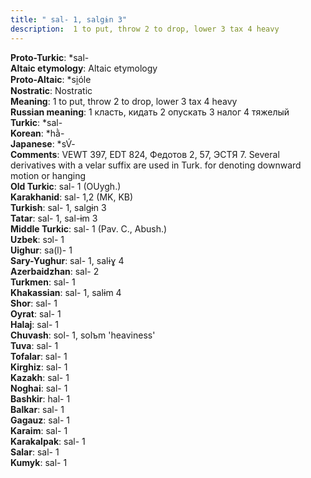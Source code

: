 ```yaml
---
title: " sal- 1, salgɨn 3"
description:  1 to put, throw 2 to drop, lower 3 tax 4 heavy
---
```


<strong>Proto-Turkic</strong>:  *sal-<br>
<strong>Altaic etymology</strong>:  Altaic etymology<br>
<strong> Proto-Altaic</strong>:  *si̯óle<br>
<strong>Nostratic</strong>:  Nostratic<br>
<strong>Meaning</strong>:  1 to put, throw 2 to drop, lower 3 tax 4 heavy<br>
<strong>Russian meaning</strong>:  1 класть, кидать 2 опускать 3 налог 4 тяжелый<br>
<strong>Turkic</strong>:  *sal-<br>
<strong>Korean</strong>:  *hằ-<br>
<strong>Japanese</strong>:  *sV́-<br>
<strong>Comments</strong>:  VEWT 397, EDT 824, Федотов 2, 57, ЭСТЯ 7. Several derivatives with a velar suffix are used in Turk. for denoting downward motion or hanging<br>
<strong>Old Turkic</strong>:  sal- 1 (OUygh.)<br>
<strong>Karakhanid</strong>:  sal- 1,2 (MK, KB)<br>
<strong>Turkish</strong>:  sal- 1, salgɨn 3<br>
<strong>Tatar</strong>:  sal- 1, sal-ɨm 3<br>
<strong>Middle Turkic</strong>:  sal- 1 (Pav. C., Abush.)<br>
<strong>Uzbek</strong>:  sɔl- 1<br>
<strong>Uighur</strong>:  sa(l)- 1<br>
<strong>Sary-Yughur</strong>:  sal- 1, salɨɣ 4<br>
<strong>Azerbaidzhan</strong>:  sal- 2<br>
<strong>Turkmen</strong>:  sal- 1<br>
<strong>Khakassian</strong>:  sal- 1, salɨm 4<br>
<strong>Shor</strong>:  sal- 1<br>
<strong>Oyrat</strong>:  sal- 1<br>
<strong>Halaj</strong>:  sal- 1<br>
<strong>Chuvash</strong>:  sol- 1, solъm 'heaviness'<br>
<strong>Tuva</strong>:  sal- 1<br>
<strong>Tofalar</strong>:  sal- 1<br>
<strong>Kirghiz</strong>:  sal- 1<br>
<strong>Kazakh</strong>:  sal- 1<br>
<strong>Noghai</strong>:  sal- 1<br>
<strong>Bashkir</strong>:  hal- 1<br>
<strong>Balkar</strong>:  sal- 1<br>
<strong>Gagauz</strong>:  sal- 1<br>
<strong>Karaim</strong>:  sal- 1<br>
<strong>Karakalpak</strong>:  sal- 1<br>
<strong>Salar</strong>:  sal- 1<br>
<strong>Kumyk</strong>:  sal- 1<br>


